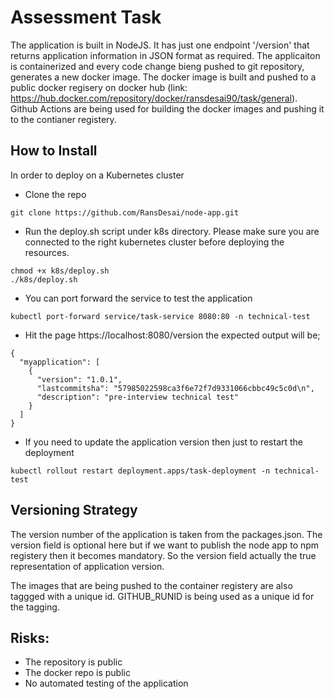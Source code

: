 # Assessment Task
The application is built in NodeJS. It has just one endpoint '/version' that returns application information in JSON format as required. The applicaiton is containerized and every code change bieng pushed to git repository, generates a new docker image. The docker image is built and pushed to a public docker regisery on docker hub (link: https://hub.docker.com/repository/docker/ransdesai90/task/general). Github Actions are being used for building the docker images and pushing it to the contianer registery. 

## How to Install

In order to deploy on a Kubernetes cluster

- Clone the repo
```
git clone https://github.com/RansDesai/node-app.git
```

- Run the deploy.sh script under k8s directory. Please make sure you are connected to the right kubernetes cluster before deploying the resources.
```
chmod +x k8s/deploy.sh
./k8s/deploy.sh
```
- You can port forward the service to test the application
```
kubectl port-forward service/task-service 8080:80 -n technical-test
```

- Hit the page https://localhost:8080/version the expected output will be;
```
{
  "myapplication": [
    {
      "version": "1.0.1",
      "lastcommitsha": "57985022598ca3f6e72f7d9331066cbbc49c5c0d\n",
      "description": "pre-interview technical test"
    }
  ]
}
```

- If you need to update the application version then just to restart the deployment
```
kubectl rollout restart deployment.apps/task-deployment -n technical-test
```


## Versioning Strategy
The version number of the application is taken from the packages.json. The version field is optional here but if we want to publish the node app to npm registery then it becomes mandatory. So the version field  actually the true representation of application version.

The images that are being pushed to the container registery are also taggged with a unique id. GITHUB_RUNID is being used as a unique id for the tagging. 


## Risks:
- The repository is public
- The docker repo is public
- No automated testing of the application
